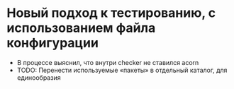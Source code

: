 # Новый подход к тестированию, с использованием файла конфигурации

 * В процессе выяснил, что внутри checker не ставился acorn
 * TODO: Перенести используемые «пакеты» в отдельный каталог, для единообразия
